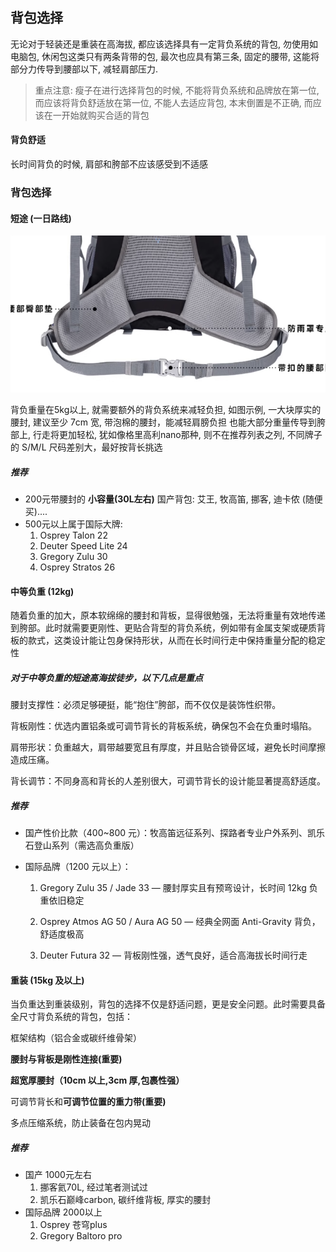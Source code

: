 ## 背包选择
无论对于轻装还是重装在高海拔, 都应该选择具有一定背负系统的背包, 勿使用如电脑包, 休闲包这类只有两条背带的包, 最次也应具有第三条, 固定的腰带, 这能将部分力传导到腰部以下, 减轻肩部压力.

> 重点注意: 瘦子在进行选择背包的时候, 不能将背负系统和品牌放在第一位, 而应该将背负舒适放在第一位, 不能人去适应背包, 本末倒置是不正确, 而应该在一开始就购买合适的背包
#### 背负舒适
长时间背负的时候, 肩部和胯部不应该感受到不适感
### 背包选择

#### 短途 (一日路线)
![alt text](image.png)

背负重量在5kg以上, 就需要额外的背负系统来减轻负担, 如图示例, 一大块厚实的腰封, 建议至少 7cm 宽, 带泡棉的腰封，能减轻肩膀负担 也能大部分重量传导到胯部上, 行走将更加轻松, 犹如像格里高利nano那种, 则不在推荐列表之列, 不同牌子的 S/M/L 尺码差别大，最好按背长挑选 
##### 推荐
* 200元带腰封的 **小容量(30L左右)** 国产背包: 艾王, 牧高笛, 挪客, 迪卡侬 (随便买)....
* 500元以上属于国际大牌: 
    1. Osprey Talon 22
    2. Deuter Speed Lite 24
    3. Gregory Zulu 30
    4. Osprey Stratos 26

#### 中等负重 (12kg)
随着负重的加大，原本软绵绵的腰封和背板，显得很勉强，无法将重量有效地传递到胯部。此时就需要更刚性、更贴合背型的背负系统，例如带有金属支架或硬质背板的款式，这类设计能让包身保持形状，从而在长时间行走中保持重量分配的稳定性
##### 对于中等负重的短途高海拔徒步，以下几点是重点

腰封支撑性：必须足够硬挺，能“抱住”胯部，而不仅仅是装饰性织带。

背板刚性：优选内置铝条或可调节背长的背板系统，确保包不会在负重时塌陷。

肩带形状：负重越大，肩带越要宽且有厚度，并且贴合锁骨区域，避免长时间摩擦造成压痛。

背长调节：不同身高和背长的人差别很大，可调节背长的设计能显著提高舒适度。
##### 推荐
* 国产性价比款（400~800 元）：牧高笛远征系列、探路者专业户外系列、凯乐石登山系列（需选高负重版）

* 国际品牌（1200 元以上）：

    1. Gregory Zulu 35 / Jade 33 — 腰封厚实且有预弯设计，长时间 12kg 负重依旧稳定

    2. Osprey Atmos AG 50 / Aura AG 50 — 经典全网面 Anti-Gravity 背负，舒适度极高

    3. Deuter Futura 32 — 背板刚性强，透气良好，适合高海拔长时间行走


#### 重装 (15kg 及以上)
当负重达到重装级别，背包的选择不仅是舒适问题，更是安全问题。此时需要具备全尺寸背负系统的背包，包括：

框架结构（铝合金或碳纤维骨架）

**腰封与背板是刚性连接(重要)**

**超宽厚腰封（10cm 以上,3cm 厚,包裹性强）**

可调节背长和**可调节位置的重力带(重要)**

多点压缩系统，防止装备在包内晃动

##### 推荐
* 国产 1000元左右
    1. 挪客氦70L, 经过笔者测试过
    2. 凯乐石巅峰carbon, 碳纤维背板, 厚实的腰封
* 国际品牌 2000以上
    1. Osprey 苍穹plus
    2. Gregory Baltoro pro
